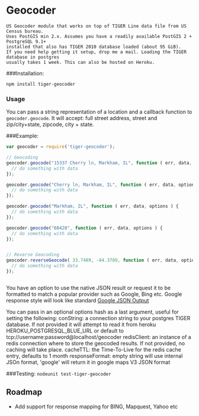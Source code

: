 # Geocoder
    US Geocoder module that works on top of TIGER Line data file from US Census bureau.
    Uses PostGIS min 2.x. Assumes you have a readily available PostGIS 2 + PostgreSQL 9.1+
    installed that also has TIGER 2010 database loaded (about 95 GiB).
    If you need help getting it setup, drop me a mail. Loading the TIGER database in postgres
    usually takes 1 week. This can also be hosted on Heroku.

###Installation:

    npm install tiger-geocoder

### Usage

You can pass a string representation of a location and a callback function to `geocoder.geocode`. It will accept: full street address, street and zip/city+state, zipcode, city + state.

###Example:

```javascript
var geocoder = require('tiger-geocoder');

// Geocoding
geocoder.geocode("15337 Cherry ln, Markham, IL", function ( err, data, options ) {
  // do something with data
});

geocoder.geocode("Cherry ln, Markham, IL", function ( err, data, options ) {
  // do something with data
});

geocoder.geocode("Markham, IL", function ( err, data, options ) {
  // do something with data
});

geocoder.geocode("60428", function ( err, data, options ) {
  // do something with data
});


// Reverse Geocoding
geocoder.reverseGeocode( 33.7489, -84.3789, function ( err, data, options ) {
  // do something with data
});



```
You have an option to use the native JSON result or request it to be formatted to match a popular provider such as Google, Bing etc.
Google response style will look like standard [Google JSON Output](http://code.google.com/apis/maps/documentation/geocoding/#JSON)

You can pass in an optional options hash as a last argument, useful for setting the following:
    conString: a connection string to your postgres TIGER database. If not provided it will attempt to read it from heroku HEROKU_POSTGRESQL_BLUE_URL or default to tcp://username:password@localhost/geocoder
    redisClient: an instance of a redis connection where to store the geocoded results. If not provided, no caching will take place.
    cacheTTL: the Time-To-Live for the redis cache entry, defaults to 1 month
    responseFormat: empty string will use internal JSOn format, 'google' will return it in google maps V3 JSON format

###Testing:
`nodeunit test-tiger-geocoder`

## Roadmap
- Add support for response mapping for BING, Mapquest, Yahoo etc
